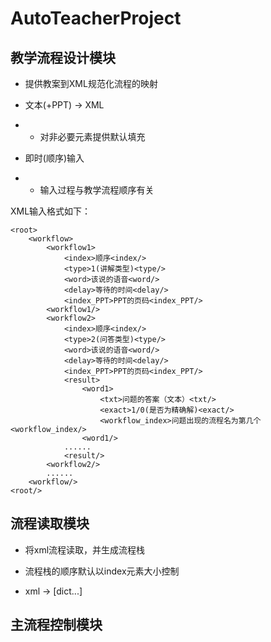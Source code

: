 # AutoTeacherProject

## 教学流程设计模块

- 提供教案到XML规范化流程的映射

- 文本(+PPT) -> XML
- - 对非必要元素提供默认填充

- 即时(顺序)输入

- - 输入过程与教学流程顺序有关

XML输入格式如下：
```
<root>
    <workflow>
        <workflow1>
            <index>顺序<index/>
            <type>1(讲解类型)<type/>
            <word>该说的语音<word/>
            <delay>等待的时间<delay/>
            <index_PPT>PPT的页码<index_PPT/>
        <workflow1/>
        <workflow2>
            <index>顺序<index/>
            <type>2(问答类型)<type/>
            <word>该说的语音<word/>
            <delay>等待的时间<delay/>
            <index_PPT>PPT的页码<index_PPT/>
            <result>
                <word1>
                    <txt>问题的答案（文本）<txt/>
                    <exact>1/0(是否为精确解)<exact/>
                    <workflow_index>问题出现的流程名为第几个<workflow_index/>
                <word1/>
            ......
            <result/>
        <workflow2/>
        ......
    <workflow/>
<root/>
```

## 流程读取模块

- 将xml流程读取，并生成流程栈

- 流程栈的顺序默认以index元素大小控制

- xml -> [dict...]

## 主流程控制模块